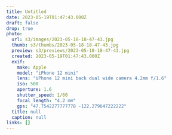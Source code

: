 ```yaml
---
title: Untitled
date: 2023-05-19T01:47:43.000Z
draft: false
drop: true
photo:
  url: s3/images/2023-05-18-18-47-43.jpg
  thumb: s3/thumbs/2023-05-18-18-47-43.jpg
  preview: s3/previews/2023-05-18-18-47-43.jpg
  created: 2023-05-19T01:47:43.000Z
  exif:
    make: Apple
    model: "iPhone 12 mini"
    lens: "iPhone 12 mini back dual wide camera 4.2mm f/1.6"
    iso: 500
    aperture: 1.6
    shutter_speed: 1/60
    focal_length: "4.2 mm"
    gps: "47.7542277777778 -122.279647222222"
  title: null
  caption: null
links: []
---
```

